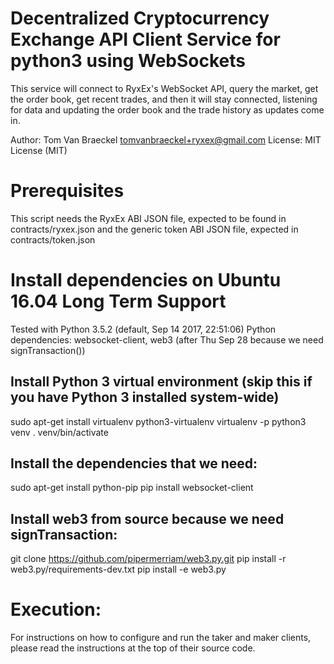 Decentralized Cryptocurrency Exchange API Client Service for python3 using WebSockets
================================================================================================

This service will connect to RyxEx's WebSocket API,
query the market, get the order book, get recent trades,
and then it will stay connected, listening for data and
updating the order book and the trade history as updates come in.

Author: Tom Van Braeckel <tomvanbraeckel+ryxex@gmail.com>
License: MIT License (MIT)


Prerequisites
=============

This script needs the RyxEx ABI JSON file,
expected to be found in contracts/ryxex.json
and the generic token ABI JSON file,
expected in contracts/token.json


Install dependencies on Ubuntu 16.04 Long Term Support
======================================================

Tested with Python 3.5.2 (default, Sep 14 2017, 22:51:06)
Python dependencies: websocket-client, web3 (after Thu Sep 28 because we need signTransaction())


Install Python 3 virtual environment (skip this if you have Python 3 installed system-wide)
-------------------------------------------------------------------------------------------
sudo apt-get install virtualenv python3-virtualenv
virtualenv -p python3 venv
. venv/bin/activate

Install the dependencies that we need:
--------------------------------------
sudo apt-get install python-pip
pip install websocket-client

Install web3 from source because we need signTransaction:
---------------------------------------------------------
git clone https://github.com/pipermerriam/web3.py.git
pip install -r web3.py/requirements-dev.txt
pip install -e web3.py


Execution:
==========
For instructions on how to configure and run the taker and maker clients,
please read the instructions at the top of their source code.
